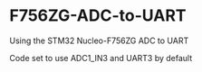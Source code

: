 # F756ZG-ADC-to-UART
Using the STM32 Nucleo-F756ZG ADC to UART

Code set to use ADC1_IN3 and UART3 by default
